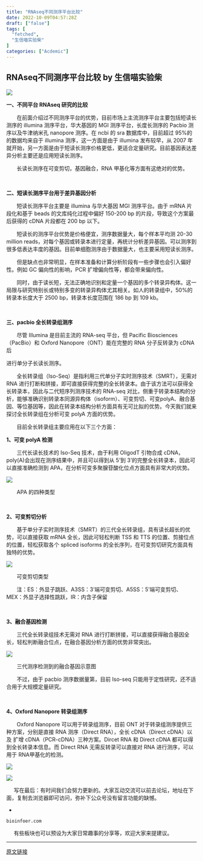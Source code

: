 ```yaml
---
title: "RNAseq不同测序平台比较"
date: 2022-10-09T04:57:28Z
draft: ["false"]
tags: [
  "fetched",
  "生信喵实验柴"
]
categories: ["Acdemic"]
---
```

RNAseq不同测序平台比较 by 生信喵实验柴
------
<div><p><img data-galleryid="" data-ratio="0.2777777777777778" data-src="https://mmbiz.qpic.cn/mmbiz_gif/IAFet2H8TicyQzmBltWrwCrk3uRWeFvRtMiaUqTHyHeRImPcG0bQ1I0wkXbcL5icibMakSmAhU2ibz9ABuWcoZ3j6Kg/640?wx_fmt=gif" data-type="gif" data-w="1080" src="https://mmbiz.qpic.cn/mmbiz_gif/IAFet2H8TicyQzmBltWrwCrk3uRWeFvRtMiaUqTHyHeRImPcG0bQ1I0wkXbcL5icibMakSmAhU2ibz9ABuWcoZ3j6Kg/640?wx_fmt=gif"></p><p><span><strong>一、不同平台 RNAseq 研究的比较</strong></span></p><p>       在前面介绍过不同测序平台的优势，目前市场上主流测序平台主要包括短读长测序的 illumina 测序平台，华大基因的 MGI 测序平台，长度长测序的 Pacbio 测序以及牛津纳米孔 nanopore 测序。在 ncbi 的 sra 数据库中，目前超过 95%的的数据均来自于 illumina 测序，这一方面是由于 illumina 发布较早，从 2007 年就开始，另一方面是由于短读长测序价格更低，更适合定量研究。目前基因表达差异分析主要还是应用短读长测序。</p><p>       长读长测序在可变剪切，基因融合，RNA 甲基化等方面有这绝对的优势。</p><p><br></p><p><span><strong>二、短读长测序平台用于差异基因分析</strong></span></p><p>       短读长测序平台主要是 illumina 与华大基因 MGI 测序平台。由于 mRNA 片段化和基于 beads 的文库纯化过程中偏好 150-200 bp 的片段，导致这个方案最后获得的 cDNA 片段都在 200 bp 以下。</p><p>       短读长的测序平台优势是价格便宜，测序数据量大，每个样本平均测 20-30 million reads，对每个基因或转录本进行定量，再统计分析差异基因。可以测序到很多低表达丰度的基因。目前单细胞测序由于数据量大，也主要采用短读长测序。</p><p>       但是缺点也非常明显，在样本准备和计算分析阶段有一些步骤也会引入偏好性。例如 GC 偏向性的影响，PCR 扩增偏向性等，都会带来偏向性。</p><p>       同时，由于读长短，无法正确地识别和定量一个基因的多个转录异构体。这一局限与研究特别长或特别多变的转录异构体尤其相关。如人的转录组中，50%的转录本长度大于 2500 bp，转录本长度范围在 186 bp 到 109 kb。</p><p><br></p><p><span><strong>三、pacbio 全长转录组测序</strong></span></p><p>       尽管 Illumina 是目前主流的 RNA-seq 平台，但 Pacific Biosciences（PacBio）和 Oxford Nanopore（ONT）能在完整的 RNA 分子反转录为 cDNA 后</p><p>进行单分子长读长测序。</p><p>       全长转录组（Iso-Seq）是指利用三代单分子实时测序技术（SMRT），无需对RNA 进行打断和拼接，即可直接获得完整的全长转录本。由于该方法可以获得全长转录本，因此与二代短序列测序技术的 RNA-seq 对比，侧重于转录本结构的分析，能够准确识别转录本同源异构体（isoform）、可变剪切、可变polyA、融合基因、等位基因等，因此在转录本结构分析方面具有无可比拟的优势。今天我们就来探讨全长转录组在分析可变 polyA 方面的优势。</p><p>       目前全长转录组主要应用在以下三个方面：</p><p><strong>1、可变 polyA 检测</strong></p><p>       三代长读长技术的 Iso-Seq 技术，由于利用 OligodT 引物合成 cDNA，poly(A)会出现在测序结果中，并且可以得到从 5’到 3’的完整全长转录本，因此可以直接准确检测到 APA，在分析可变多聚腺苷酸化位点方面具有非常大的优势。</p><p><img data-ratio="0.6498559077809798" data-s="300,640" data-src="https://mmbiz.qpic.cn/mmbiz_png/IAFet2H8Ticxw9hFbzXAQfh4DxPiagKVIOm7UQhFrcicoBtH3ft1XbVjQdLCzHj3Iywb59MkJcMFUGFlESmDLc51w/640?wx_fmt=png" data-type="png" data-w="694" src="https://mmbiz.qpic.cn/mmbiz_png/IAFet2H8Ticxw9hFbzXAQfh4DxPiagKVIOm7UQhFrcicoBtH3ft1XbVjQdLCzHj3Iywb59MkJcMFUGFlESmDLc51w/640?wx_fmt=png"></p><p>       APA 的四种类型</p><p><br></p><p><strong>2、可变剪切分析</strong></p><p>       基于单分子实时测序技术（SMRT）的三代全长转录组，具有读长超长的优势，可以直接获取 mRNA 全长，因此可轻松判断 TSS 和 TTS 的位置、剪接位点的位置，轻松获取各个 spliced isoforms 的全长序列，在可变剪切研究方面具有独特的优势。</p><p><img data-ratio="0.6580937972768532" data-s="300,640" data-src="https://mmbiz.qpic.cn/mmbiz_png/IAFet2H8Ticxw9hFbzXAQfh4DxPiagKVIOnPkzntdia4elHQVrlbHk9wUWYvJsUNEiaPtcByPiaibB6sThQsAE1EWEXg/640?wx_fmt=png" data-type="png" data-w="661" src="https://mmbiz.qpic.cn/mmbiz_png/IAFet2H8Ticxw9hFbzXAQfh4DxPiagKVIOnPkzntdia4elHQVrlbHk9wUWYvJsUNEiaPtcByPiaibB6sThQsAE1EWEXg/640?wx_fmt=png"></p><p>       可变剪切类型</p><p>       注：ES：外显子跳跃、A3SS：3’端可变剪切、A5SS：5’端可变剪切、MEX：外显子选择性跳跃，IR：内含子保留</p><p><br></p><p><strong>3、融合基因检测</strong></p><p>       三代全长转录组技术无需对 RNA 进行打断拼接，可以直接获得融合基因全长，轻松判断融合位点，在融合基因分析方面的优势非常突出。</p><p><img data-ratio="0.375" data-s="300,640" data-src="https://mmbiz.qpic.cn/mmbiz_png/IAFet2H8Ticxw9hFbzXAQfh4DxPiagKVIOXbD9S33waSWJCGAWmEgGC0xvp3jzWEGxLYhBdCGnLsmEkdk4caXCng/640?wx_fmt=png" data-type="png" data-w="688" src="https://mmbiz.qpic.cn/mmbiz_png/IAFet2H8Ticxw9hFbzXAQfh4DxPiagKVIOXbD9S33waSWJCGAWmEgGC0xvp3jzWEGxLYhBdCGnLsmEkdk4caXCng/640?wx_fmt=png"></p><p>       三代测序检测到的融合基因示意图</p><p>       不过，由于 pacbio 测序数据量第，目前 Iso-seq 只能用于定性研究，还不适合用于大规模定量研究。</p><p><br></p><p><strong>4、Oxford Nanopore 转录组测序</strong></p><p>       Oxford Nanopore 可以用于转录组测序，目前 ONT 对于转录组测序提供三种方案，分别是直接 RNA 测序（Direct RNA），全长 cDNA（Direct cDNA）以及 扩增 cDNA（PCR-cDNA）三种方案。Dircet RNA 和 Direct cDNA 都可以得到全长转录本信息。而 Direct RNA 无需反转录可以直接对 RNA 进行测序，可以用于 RNA甲基化的检测。</p><p><img data-ratio="0.4261213720316623" data-s="300,640" data-src="https://mmbiz.qpic.cn/mmbiz_png/IAFet2H8Ticxw9hFbzXAQfh4DxPiagKVIOTUpd1QtQZr81LdShFyxwXnLsRSeDqfw5JVyVvIBarf2meI1rQ1nyAg/640?wx_fmt=png" data-type="png" data-w="758" src="https://mmbiz.qpic.cn/mmbiz_png/IAFet2H8Ticxw9hFbzXAQfh4DxPiagKVIOTUpd1QtQZr81LdShFyxwXnLsRSeDqfw5JVyVvIBarf2meI1rQ1nyAg/640?wx_fmt=png"></p><p><img data-galleryid="" data-ratio="0.18518518518518517" data-src="https://mmbiz.qpic.cn/mmbiz_gif/IAFet2H8TicyQzmBltWrwCrk3uRWeFvRt1j7lLnMghic28HDCOogn7EfSWJf68twl5FIo1nRhY4qcpCaVPV7L9vA/640?wx_fmt=gif" data-type="gif" data-w="1080" src="https://mmbiz.qpic.cn/mmbiz_gif/IAFet2H8TicyQzmBltWrwCrk3uRWeFvRt1j7lLnMghic28HDCOogn7EfSWJf68twl5FIo1nRhY4qcpCaVPV7L9vA/640?wx_fmt=gif"></p><p>     写在最后：有时间我们会努力更新的。大家互动交流可以前去论坛，地址在下面，复制去浏览器即可访问，弥补下公众号没有留言功能的缺憾。</p><section><ul><li></ul><pre data-lang="css"><code><span><span>bioinfoer</span><span>.com</span></span></code></pre></section><p>     有些板块也可以预设为大家日常趣事的分享等，欢迎大家来提建议。</p></div>  
<hr>
<a href="https://mp.weixin.qq.com/s/y9iZ-leL8MrVg_nQEnO-Eg",target="_blank" rel="noopener noreferrer">原文链接</a>
